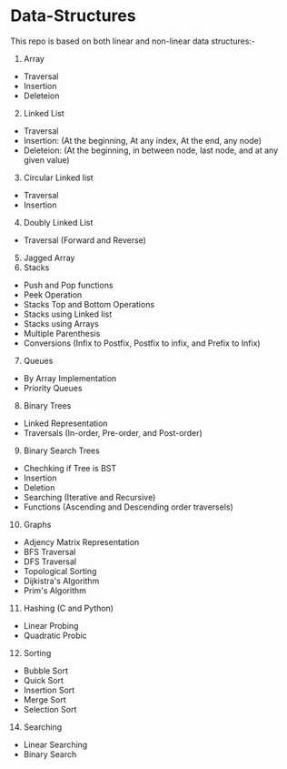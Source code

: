# Data-Structures
This repo is based on both linear and non-linear data structures:-    <br>

1. Array <br>
  - Traversal
  - Insertion 
  - Deleteion <br>
2. Linked List <br>
  - Traversal
  - Insertion: (At the beginning, At any index, At the end, any node)
  - Deleteion: (At the beginning, in between node, last node, and at any given value) <br>
3. Circular Linked list <br>
  - Traversal 
  - Insertion <br>
4. Doubly Linked List <br>
  - Traversal (Forward and Reverse) <br>
5. Jagged Array <br>
6. Stacks <br>
  - Push and Pop functions
  - Peek Operation
  - Stacks Top and Bottom Operations
  - Stacks using Linked list
  - Stacks using Arrays
  - Multiple Parenthesis
  - Conversions (Infix to Postfix, Postfix to infix, and Prefix to Infix) <br>
7. Queues <br>
  - By Array Implementation
  - Priority Queues <br>
8. Binary Trees <br>
  - Linked Representation
  - Traversals (In-order, Pre-order, and Post-order) <br>
9. Binary Search Trees <br>
  - Chechking if Tree is BST
  - Insertion
  - Deletion
  - Searching (Iterative and Recursive)
  - Functions (Ascending and Descending order traversels) <br>
10. Graphs <br>
  - Adjency Matrix Representation
  - BFS Traversal
  - DFS Traversal
  - Topological Sorting
  - Dijkistra's Algorithm
  - Prim's Algorithm <br>
11. Hashing  (C and Python) <br>
  - Linear Probing
  - Quadratic Probic <br>
12. Sorting <br>
  - Bubble Sort
  - Quick Sort
  - Insertion Sort
  - Merge Sort
  - Selection Sort <br>
14. Searching    <br>
  - Linear Searching
  - Binary Search
